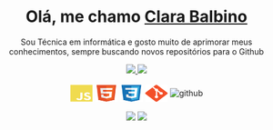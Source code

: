 <div>
  
  <h1 align="center">
    Olá, me chamo 
    <a href="https://www.linkedin.com/in/clara-balbino/">Clara Balbino </a>
  </h1>
  
  <p align="center">
    Sou Técnica em informática e gosto muito de aprimorar meus conhecimentos, sempre buscando novos repositórios para o Github
  </p>
  
</div>

<div align="center">
  <a href="https://github.com/ClaraBalbino">
    <img height="150em" src="https://github-readme-stats.vercel.app/api?username=ClaraBalbino&count_private=true&include_all_commits=true&show_icons=true&theme=dracula&hide_border=false&show_owner=true"/>
    <img height="150em" src="https://github-readme-stats.vercel.app/api/top-langs/?username=ClaraBalbino&theme=dracula&hide_border=false&&layout=compact"/>
  </a>
</div>

<div align="center" valign="top"><br>
  <img align="center" alt="Js" height="30" width="40" src="https://raw.githubusercontent.com/devicons/devicon/master/icons/javascript/javascript-plain.svg">
  <img align="center" alt="HTML" height="30" width="40" src="https://raw.githubusercontent.com/devicons/devicon/master/icons/html5/html5-original.svg">
  <img align="center" alt="CSS" height="30" width="40" src="https://raw.githubusercontent.com/devicons/devicon/master/icons/css3/css3-original.svg">
  <img align="center" alt="git" height="30" width="40" src="https://raw.githubusercontent.com/devicons/devicon/master/icons/git/git-original.svg">
  <img align="center" alt="github" height="35" width="35" src="https://www.logotypes101.com/logos/612/3BF36CF1857F8854E2C416AC23E2397F/github_logo.png">
</div><br>

<div align="center">
  <a href="https://www.linkedin.com/in/clara-balbino/" target="_blank"><img src="https://img.shields.io/badge/-LinkedIn-%230077B5?style=for-the-badge&logo=linkedin&logoColor=white" target="_blank"></a> 
  <a href="clarabalbinoo30@gmail.com"><img src="https://img.shields.io/badge/-Gmail-%23333?style=for-the-badge&logo=gmail&logoColor=white" target="_blank"></a>
</div>

<div align="center">

  <!--(![Snake animation](https://github.com/ClaraBalbino/ClaraBalbino/blob/output/github-contribution-grid-snake.svg))-->
  
</div>
